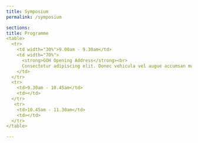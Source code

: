 ```yaml
---
title: Symposium
permalink: /symposium

sections:
title: Programme
<table>
  <tr>
    <td width="30%">9.00am - 9.30am</td>
    <td width="70%">
      <strong>GOH Opening Address</strong><br>
      Consectetur adipiscing elit. Donec vehicula vel augue accumsan mattis. Nunc nec ultricies arcu, sed commodo elit.
    </td>
  </tr>
  <tr>
    <td>9.30am - 10.45am</td>
    <td></td>
  </tr>
   <tr>
    <td>10.45am - 11.30am</td>
    <td></td>
  </tr>
</table>

---
```

